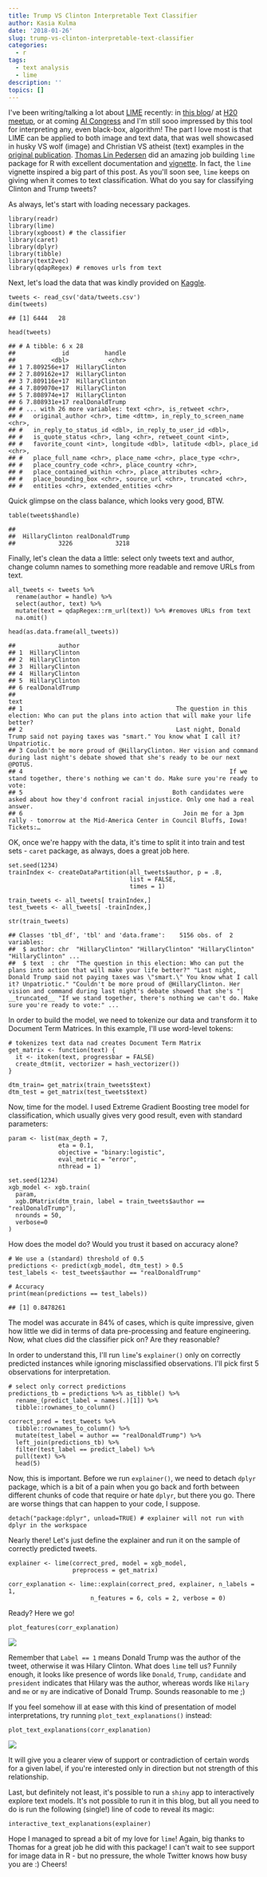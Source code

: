 ```yaml
---
title: Trump VS Clinton Interpretable Text Classifier
author: Kasia Kulma
date: '2018-01-26'
slug: trump-vs-clinton-interpretable-text-classifier
categories:
  - r
tags:
  - text analysis
  - lime
description: ''
topics: []
---
```


I've been writing/talking a lot about [LIME](https://www.oreilly.com/learning/introduction-to-local-interpretable-model-agnostic-explanations-lime) recently: in [this blog](https://kkulma.github.io/2017-11-07-automated_machine_learning_in_cancer_detection/)/ at [H20 meetup](https://www.youtube.com/watch?v=CY3t11vuuOM), or at coming [AI Congress](https://theaicongress.com/) and I'm still sooo impressed by this tool for interpreting any, even black-box, algorithm! The part I love most is that LIME can be applied to both image and text data, that was well showcased in husky VS wolf (image) and Christian VS atheist (text) examples in the [original publication](https://arxiv.org/abs/1602.04938). [Thomas Lin Pedersen](https://twitter.com/thomasp85) did an amazing job building `lime` package for R with excellent documentation and [vignette](https://cran.r-project.org/web/packages/lime/vignettes/Understanding_lime.html). In fact, the `lime` vignette inspired a big part of this post. As you'll soon see, `lime` keeps on giving when it comes to text classification. What do you say for classifying Clinton and Trump tweets?

As always, let's start with loading necessary packages.

```
library(readr)
library(lime)
library(xgboost) # the classifier
library(caret)
library(dplyr)
library(tibble)
library(text2vec) 
library(qdapRegex) # removes urls from text
```

Next, let's load the data that was kindly provided on [Kaggle](https://www.kaggle.com/benhamner/clinton-trump-tweets).

```
tweets <- read_csv('data/tweets.csv')
dim(tweets)
```

    ## [1] 6444   28

```
head(tweets)
```

    ## # A tibble: 6 x 28
    ##             id          handle
    ##          <dbl>           <chr>
    ## 1 7.809256e+17  HillaryClinton
    ## 2 7.809162e+17  HillaryClinton
    ## 3 7.809116e+17  HillaryClinton
    ## 4 7.809070e+17  HillaryClinton
    ## 5 7.808974e+17  HillaryClinton
    ## 6 7.808931e+17 realDonaldTrump
    ## # ... with 26 more variables: text <chr>, is_retweet <chr>,
    ## #   original_author <chr>, time <dttm>, in_reply_to_screen_name <chr>,
    ## #   in_reply_to_status_id <dbl>, in_reply_to_user_id <dbl>,
    ## #   is_quote_status <chr>, lang <chr>, retweet_count <int>,
    ## #   favorite_count <int>, longitude <dbl>, latitude <dbl>, place_id <chr>,
    ## #   place_full_name <chr>, place_name <chr>, place_type <chr>,
    ## #   place_country_code <chr>, place_country <chr>,
    ## #   place_contained_within <chr>, place_attributes <chr>,
    ## #   place_bounding_box <chr>, source_url <chr>, truncated <chr>,
    ## #   entities <chr>, extended_entities <chr>

Quick glimpse on the class balance, which looks very good, BTW.

```
table(tweets$handle)
```

    ## 
    ##  HillaryClinton realDonaldTrump 
    ##            3226            3218

Finally, let's clean the data a little: select only tweets text and author, change column names to something more readable and remove URLs from text.

```
all_tweets <- tweets %>% 
  rename(author = handle) %>% 
  select(author, text) %>% 
  mutate(text = qdapRegex::rm_url(text)) %>% #removes URLs from text
  na.omit()

head(as.data.frame(all_tweets))
```

    ##            author
    ## 1  HillaryClinton
    ## 2  HillaryClinton
    ## 3  HillaryClinton
    ## 4  HillaryClinton
    ## 5  HillaryClinton
    ## 6 realDonaldTrump
    ##                                                                                                                                          text
    ## 1                                           The question in this election: Who can put the plans into action that will make your life better?
    ## 2                                           Last night, Donald Trump said not paying taxes was "smart." You know what I call it? Unpatriotic.
    ## 3 Couldn't be more proud of @HillaryClinton. Her vision and command during last night's debate showed that she's ready to be our next @POTUS.
    ## 4                                                          If we stand together, there's nothing we can't do. Make sure you're ready to vote:
    ## 5                                          Both candidates were asked about how they'd confront racial injustice. Only one had a real answer.
    ## 6                                             Join me for a 3pm rally - tomorrow at the Mid-America Center in Council Bluffs, Iowa! Tickets:…

OK, once we're happy with the data, it's time to split it into train and test sets - `caret` package, as always, does a great job here.

```
set.seed(1234)
trainIndex <- createDataPartition(all_tweets$author, p = .8, 
                                  list = FALSE, 
                                  times = 1)

train_tweets <- all_tweets[ trainIndex,]
test_tweets <- all_tweets[ -trainIndex,]

str(train_tweets)
```

    ## Classes 'tbl_df', 'tbl' and 'data.frame':    5156 obs. of  2 variables:
    ##  $ author: chr  "HillaryClinton" "HillaryClinton" "HillaryClinton" "HillaryClinton" ...
    ##  $ text  : chr  "The question in this election: Who can put the plans into action that will make your life better?" "Last night, Donald Trump said not paying taxes was \"smart.\" You know what I call it? Unpatriotic." "Couldn't be more proud of @HillaryClinton. Her vision and command during last night's debate showed that she's "| __truncated__ "If we stand together, there's nothing we can't do. Make sure you're ready to vote:" ...

In order to build the model, we need to tokenize our data and transform it to Document Term Matrices. In this example, I'll use word-level tokens:

```
# tokenizes text data nad creates Document Term Matrix
get_matrix <- function(text) {
  it <- itoken(text, progressbar = FALSE)
  create_dtm(it, vectorizer = hash_vectorizer())
}

dtm_train= get_matrix(train_tweets$text)
dtm_test = get_matrix(test_tweets$text)
```

Now, time for the model. I used Extreme Gradient Boosting tree model for classification, which usually gives very good result, even with standard parameters:

```
param <- list(max_depth = 7, 
              eta = 0.1, 
              objective = "binary:logistic", 
              eval_metric = "error", 
              nthread = 1)

set.seed(1234)
xgb_model <- xgb.train(
  param, 
  xgb.DMatrix(dtm_train, label = train_tweets$author == "realDonaldTrump"),
  nrounds = 50,
  verbose=0
)
```

How does the model do? Would you trust it based on accuracy alone?

```
# We use a (standard) threshold of 0.5
predictions <- predict(xgb_model, dtm_test) > 0.5
test_labels <- test_tweets$author == "realDonaldTrump"

# Accuracy
print(mean(predictions == test_labels))
```

    ## [1] 0.8478261

The model was accurate in 84% of cases, which is quite impressive, given how little we did in terms of data pre-processing and feature engineering. Now, what clues did the classifier pick on? Are they reasonable?

In order to understand this, I'll run `lime`'s `explainer()` only on correctly predicted instances while ignoring misclassified observations. I'll pick first 5 observations for interpretation.

```
# select only correct predictions
predictions_tb = predictions %>% as_tibble() %>% 
  rename_(predict_label = names(.)[1]) %>%
  tibble::rownames_to_column()

correct_pred = test_tweets %>%
  tibble::rownames_to_column() %>% 
  mutate(test_label = author == "realDonaldTrump") %>%
  left_join(predictions_tb) %>%
  filter(test_label == predict_label) %>% 
  pull(text) %>% 
  head(5)
```

Now, this is important. Before we run `explainer()`, we need to detach `dplyr` package, which is a bit of a pain when you go back and forth between different chunks of code that require or hate `dplyr`, but there you go. There are worse things that can happen to your code, I suppose.

```
detach("package:dplyr", unload=TRUE) # explainer will not run with dplyr in the workspace
```

Nearly there! Let's just define the explainer and run it on the sample of correctly predicted tweets.

```
explainer <- lime(correct_pred, model = xgb_model, 
                  preprocess = get_matrix)

corr_explanation <- lime::explain(correct_pred, explainer, n_labels = 1, 
                       n_features = 6, cols = 2, verbose = 0)
```

Ready? Here we go!

```
plot_features(corr_explanation)
```

![](/post/2018-01-26-trump-vs-clinton-interpretable-text-classifier_files/features-1.png)

Remember that `Label == 1` means Donald Trump was the author of the tweet, otherwise it was Hilary Clinton. What does `lime` tell us? Funnily enough, it looks like presence of words like `Donald`, `Trump`, `candidate` and `president` indicates that Hilary was the author, whereas words like `Hilary` and `me` or `my` are indicative of Donald Trump. Sounds reasonable to me ;)

If you feel somehow ill at ease with this kind of presentation of model interpretations, try running `plot_text_explanations()` instead:

```
plot_text_explanations(corr_explanation)
```

![](/post/2018-01-26-trump-vs-clinton-interpretable-text-classifier_files/features-2.png)

It will give you a clearer view of support or contradiction of certain words for a given label, if you're interested only in direction but not strength of this relationship.

Last, but definitely not least, it's possible to run a `shiny` app to interactively explore text models. It's not possible to run it in this blog, but all you need to do is run the following (single!) line of code to reveal its magic:

```
interactive_text_explanations(explainer)
```

Hope I managed to spread a bit of my love for `lime`! Again, big thanks to Thomas for a great job he did with this package! I can't wait to see support for image data in R - but no pressure, the whole Twitter knows how busy you are :) Cheers!

